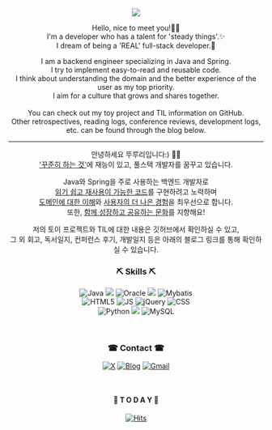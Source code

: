 <div align="center"><img src="https://capsule-render.vercel.app/api?type=waving&color=auto&height=200&section=header&text=ddururi&fontSize=40" />

Hello, nice to meet you!🙂👋<br>
I'm a developer who has a talent for 'steady things'.✨<br>
I dream of being a 'REAL' full-stack developer.🚩

 I am a backend engineer specializing in Java and Spring.<br>
 I try to implement easy-to-read and reusable code.<br>
 I think about understanding the domain and the better experience of the user as my top priority.<br>
 I aim for a culture that grows and shares together.<br>
<br>
You can check out my toy project and TIL information on GitHub. <br>
Other retrospectives, reading logs, conference reviews, development logs, etc. can be found through the blog below.

<hr>

안녕하세요 뚜루리입니다:) 🙂👋<br>
<U>'꾸준히 하는 것'</U>에 재능이 있고, 풀스택 개발자를 꿈꾸고 있습니다.<br>

Java와 Spring을 주로 사용하는 백엔드 개발자로<br>
<u>읽기 쉽고 재사용이 가능한 코드</u>를 구현하려고 노력하며<br>
<u>도메인에 대한 이해</u>와 <u>사용자의 더 나은 경험</u>을 최우선으로 합니다.<br>
또한, <u>함께 성장하고 공유하는 문화</u>를 지향해요!

저의 토이 프로젝트와 TIL에 대한 내용은 깃허브에서 확인하실 수 있고, <br>
그 외 회고, 독서일지, 컨퍼런스 후기, 개발일지 등은 아래의 블로그 링크를  통해 확인하실 수 있습니다. <br>

<b><h3>⛏ Skills ⛏</h3></b>

![Java](https://img.shields.io/badge/Java-ED8B00?style=for-the-badge&logo=openjdk&logoColor=white)
<img src="https://img.shields.io/badge/springboot-6DB33F?style=for-the-badge&logo=springboot&logoColor=white">
![Oracle](https://img.shields.io/badge/Oracle-F80000?style=for-the-badge&logo=oracle&logoColor=black)
<img src="https://img.shields.io/badge/Thymeleaf-005F0F?style=for-the-badge&logo=Thymeleaf&logoColor=white">
![Mybatis](https://img.shields.io/badge/Mybatis-1DA1F2?style=for-the-badge&logo=Mybatis&logoColor=black)
<br>
![HTML5](https://img.shields.io/badge/HTML-239120?style=for-the-badge&logo=html5&logoColor=white)
![JS](https://img.shields.io/badge/JavaScript-F7DF1E?style=for-the-badge&logo=JavaScript&logoColor=white)
![jQuery](https://img.shields.io/badge/jQuery-0769AD?style=for-the-badge&logo=jquery&logoColor=white)
![CSS](https://img.shields.io/badge/CSS-239120?&style=for-the-badge&logo=css3&logoColor=white)
<br>
![Python](https://img.shields.io/badge/Python-3776AB?style=for-the-badge&logo=python&logoColor=white)
<img src="https://img.shields.io/badge/JPA-6DB33F?style=for-the-badge&logo=JPA&logoColor=white">
![MySQL](https://img.shields.io/badge/MySQL-00000F?style=for-the-badge&logo=mysql&logoColor=white)
<br>






<br>
  
<b><h3>☎ Contact ☎</h3></b>


[![X](https://img.shields.io/badge/X-%23000000.svg?style=for-the-badge&logo=X&logoColor=white)](https://twitter.com/ddururiiiiiii)
[![Blog](https://img.shields.io/badge/Blog-FF5722?style=for-the-badge&logo=blogger&logoColor=white)](https://ddururiiiiiii.tistory.com/)
[![Gmail](https://img.shields.io/badge/Gmail-D14836?style=for-the-badge&logo=gmail&logoColor=white)](mailto:workingsg913@gmail.com)



<br>

<b><h4>📌 T O D A Y 📌</h4></b>

[![Hits](https://hits.seeyoufarm.com/api/count/incr/badge.svg?url=https%3A%2F%2Fgithub.com%2Fddururiiiiiii&count_bg=%2379C83D&title_bg=%23555555&icon=&icon_color=%23E7E7E7&title=hits&edge_flat=false)](https://hits.seeyoufarm.com)
</div>




